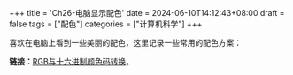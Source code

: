 +++
title = 'Ch26-电脑显示配色'
date = 2024-06-10T14:12:43+08:00
draft = false
tags = ["配色"]
categories = ["计算机科学"]
+++

喜欢在电脑上看到一些美丽的配色，这里记录一些常用的配色方案：

**链接：**[RGB与十六进制颜色码转换](https://www.toolhelper.cn/Color/RGBToHex)。